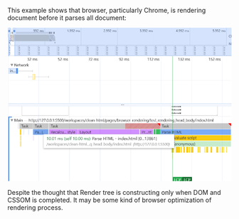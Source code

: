 This example shows that browser, particularly Chrome, is rendering document before it parses all document:

![profiler](./readme-assets/profiler.png)

Despite the thought that Render tree is constructing only when DOM and CSSOM is completed. It may be some kind of browser optimization of rendering process. 
